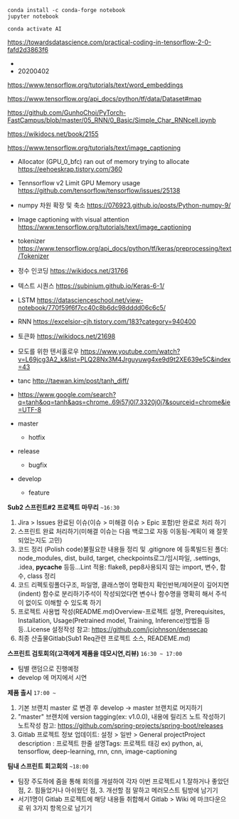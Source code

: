```
conda install -c conda-forge notebook
jupyter notebook

conda activate AI
```

https://towardsdatascience.com/practical-coding-in-tensorflow-2-0-fafd2d3863f6



-  
-  20200402

https://www.tensorflow.org/tutorials/text/word_embeddings

https://www.tensorflow.org/api_docs/python/tf/data/Dataset#map

https://github.com/GunhoChoi/PyTorch-FastCampus/blob/master/05_RNN/0_Basic/Simple_Char_RNNcell.ipynb

https://wikidocs.net/book/2155

https://www.tensorflow.org/tutorials/text/image_captioning



- Allocator (GPU_0_bfc) ran out of memory trying to allocate  https://eehoeskrap.tistory.com/360 

- Tennsorflow v2 Limit GPU Memory usage https://github.com/tensorflow/tensorflow/issues/25138



- numpy 차원 확장 및 축소 https://076923.github.io/posts/Python-numpy-9/

- Image captioning with visual attention https://www.tensorflow.org/tutorials/text/image_captioning

- tokenizer https://www.tensorflow.org/api_docs/python/tf/keras/preprocessing/text/Tokenizer





- 정수 인코딩 https://wikidocs.net/31766

- 텍스트 시퀀스 https://subinium.github.io/Keras-6-1/

- LSTM https://datascienceschool.net/view-notebook/770f59f6f7cc40c8b6dc98dddd06c6c5/

- RNN https://excelsior-cjh.tistory.com/183?category=940400

- 토큰화 https://wikidocs.net/21698



- 모도를 위한 텐서훌로우 https://www.youtube.com/watch?v=L69jcg3A2_k&list=PLQ28Nx3M4Jrguyuwg4xe9d9t2XE639e5C&index=43



- tanc http://taewan.kim/post/tanh_diff/
- https://www.google.com/search?q=tanh&oq=tanh&aqs=chrome..69i57j0l7.3320j0j7&sourceid=chrome&ie=UTF-8





- master
  - hotfix
- release
  - bugfix
- develop
  - feature







**Sub2 스프린트#2 프로젝트 마무리** `~16:30`

1. Jira > Issues 완료된 이슈(이슈 > 미해결 이슈 > Epic 포함)만 완료로 처리 하기
2. 스프린트 완료 처리하기(미해결 이슈는 다음 백로그로 자동 이동됨-계획이 왜 잘못되었는지도 고민)
3. 코드 정리 (Polish code)불필요한 내용들 정리 및 .gitignore 에 등록빌드된 폴더: node_modules, dist, build, target, checkpoints로그/임시파일, .settings, .idea, **pycache** 등등...Lint 적용: flake8, pep8사용되지 않는 import, 변수, 함수, class 정리
4. 코드 리펙토링폴더구조, 파일명, 클래스명이 명확한지 확인반복/제어문이 깊어지면(indent) 함수로 분리하기주석이 작성되었다면 변수나 함수명을 명확히 해서 주석이 없이도 이해할 수 있도록 하기
5. 프로젝트 사용법 작성(README.md)Overview-프로젝트 설명, Prerequisites, Installation, Usage(Pretrained model, Training, Inference)방법들 등등..License 설정작성 참고: https://github.com/jcjohnson/densecap
6. 최종 산출물Gitlab(Sub1 Req관련 프로젝트 소스, READEME.md)

**스프린트 검토회의(고객에게 제품을 데모시연,리뷰)** `16:30 ~ 17:00`

- 팀별 랜덤으로 진행예정
- develop 에 머지에서 시연

**제품 출시** `17:00 ~`

1. 기본 브랜치 master 로 변경 후 develop -> master 브랜치로 머지하기
2. "master" 브랜치에 version tagging(ex: v1.0.0), 내용에 릴리즈 노트 작성하기 노트작성 참고: https://github.com/spring-projects/spring-boot/releases
3. Gitlab 프로젝트 정보 업데이트: 설정 > 일반 > General projectProject description : 프로젝트 한줄 설명Tags: 프로젝트 태깅 ex) python, ai, tensorflow, deep-learning, rnn, cnn, image-captioning

**팀내 스프린트 회고회의** `~18:00`

- 팀장 주도하에 줌을 통해 회의를 개설하여 각자 이번 프로젝트시 1.잘하거나 좋았던 점, 2. 힘들었거나 아쉬웠던 점, 3. 개선할 점 말하고 메러모스트 팀방에 남기기
- 서기1명이 Gitlab 프로젝트에 해당 내용들 취합해서 Gitlab > Wiki 에 마크다운으로 위 3가지 항목으로 남기기





